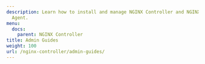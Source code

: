 ```yaml
---
description: Learn how to install and manage NGINX Controller and NGINX Controller
  Agent.
menu:
  docs:
    parent: NGINX Controller
title: Admin Guides
weight: 100
url: /nginx-controller/admin-guides/
---
```

